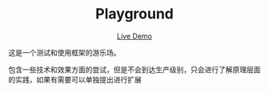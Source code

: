 <div align='center'>
  <h1>Playground</h1>
</div>

<div align='center'>
  <a href="https://rock-playground.netlify.app/">Live Demo</a>
</div>

这是一个测试和使用框架的游乐场。

包含一些技术和效果方面的尝试，但是不会到达生产级别，只会进行了解原理层面的实践，如果有需要可以单独提出进行扩展
